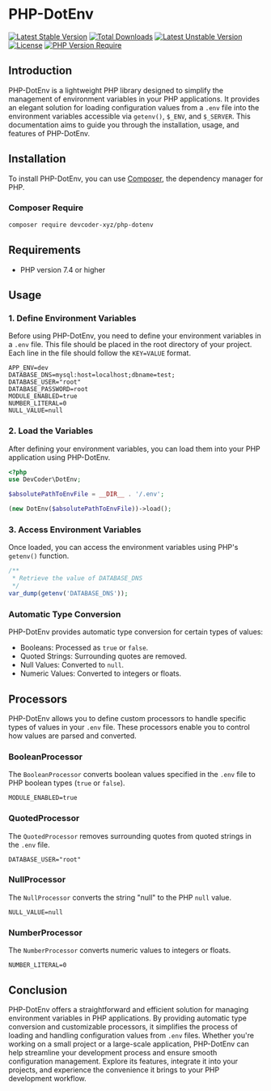 # PHP-DotEnv 

[![Latest Stable Version](https://poser.pugx.org/devcoder-xyz/php-dotenv/v)](https://packagist.org/packages/devcoder-xyz/php-dotenv) [![Total Downloads](https://poser.pugx.org/devcoder-xyz/php-dotenv/downloads)](https://packagist.org/packages/devcoder-xyz/php-dotenv) [![Latest Unstable Version](https://poser.pugx.org/devcoder-xyz/php-dotenv/v/unstable)](//packagist.org/packages/devcoder-xyz/php-dotenv) [![License](https://poser.pugx.org/devcoder-xyz/php-dotenv/license)](https://packagist.org/packages/devcoder-xyz/php-dotenv)
[![PHP Version Require](http://poser.pugx.org/devcoder-xyz/php-dotenv/require/php)](https://packagist.org/packages/devcoder-xyz/php-dotenv)

## Introduction
PHP-DotEnv is a lightweight PHP library designed to simplify the management of environment variables in your PHP applications. It provides an elegant solution for loading configuration values from a `.env` file into the environment variables accessible via `getenv()`, `$_ENV`, and `$_SERVER`. This documentation aims to guide you through the installation, usage, and features of PHP-DotEnv.

## Installation

To install PHP-DotEnv, you can use [Composer](https://getcomposer.org/), the dependency manager for PHP.

### Composer Require
```bash
composer require devcoder-xyz/php-dotenv
```

## Requirements

- PHP version 7.4 or higher

## Usage

### 1. Define Environment Variables

Before using PHP-DotEnv, you need to define your environment variables in a `.env` file. This file should be placed in the root directory of your project. Each line in the file should follow the `KEY=VALUE` format.

```dotenv
APP_ENV=dev
DATABASE_DNS=mysql:host=localhost;dbname=test;
DATABASE_USER="root"
DATABASE_PASSWORD=root
MODULE_ENABLED=true
NUMBER_LITERAL=0
NULL_VALUE=null
```

### 2. Load the Variables

After defining your environment variables, you can load them into your PHP application using PHP-DotEnv.

```php
<?php
use DevCoder\DotEnv;

$absolutePathToEnvFile = __DIR__ . '/.env';

(new DotEnv($absolutePathToEnvFile))->load();
```

### 3. Access Environment Variables

Once loaded, you can access the environment variables using PHP's `getenv()` function.

```php
/**
 * Retrieve the value of DATABASE_DNS
 */
var_dump(getenv('DATABASE_DNS'));
```

### Automatic Type Conversion

PHP-DotEnv provides automatic type conversion for certain types of values:

- Booleans: Processed as `true` or `false`.
- Quoted Strings: Surrounding quotes are removed.
- Null Values: Converted to `null`.
- Numeric Values: Converted to integers or floats.

## Processors

PHP-DotEnv allows you to define custom processors to handle specific types of values in your `.env` file. These processors enable you to control how values are parsed and converted.

### BooleanProcessor

The `BooleanProcessor` converts boolean values specified in the `.env` file to PHP boolean types (`true` or `false`).

```dotenv
MODULE_ENABLED=true
```

### QuotedProcessor

The `QuotedProcessor` removes surrounding quotes from quoted strings in the `.env` file.

```dotenv
DATABASE_USER="root"
```

### NullProcessor

The `NullProcessor` converts the string "null" to the PHP `null` value.

```dotenv
NULL_VALUE=null
```

### NumberProcessor

The `NumberProcessor` converts numeric values to integers or floats.

```dotenv
NUMBER_LITERAL=0
```

## Conclusion

PHP-DotEnv offers a straightforward and efficient solution for managing environment variables in PHP applications. By providing automatic type conversion and customizable processors, it simplifies the process of loading and handling configuration values from `.env` files. Whether you're working on a small project or a large-scale application, PHP-DotEnv can help streamline your development process and ensure smooth configuration management. Explore its features, integrate it into your projects, and experience the convenience it brings to your PHP development workflow.